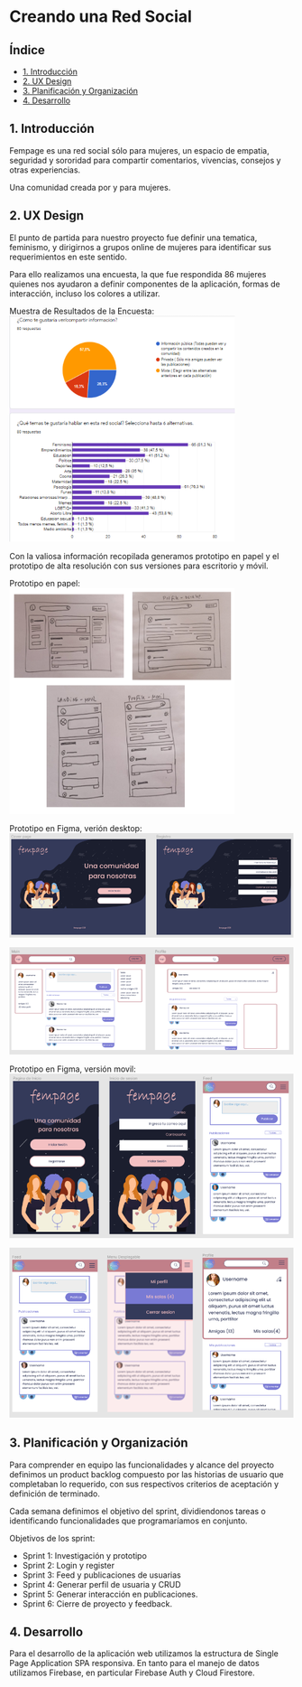 # Creando una Red Social

## Índice

* [1. Introducción](#1-UX)
* [2. UX Design](#1-UX)
* [3. Planificación y Organización](#2-planificación-y-organización)
* [4. Desarrollo](#3-desarrollo)

## 1. Introducción

Fempage es una red social sólo para mujeres, un espacio de empatia, seguridad y sororidad para compartir comentarios, vivencias, consejos y otras experiencias. 

Una comunidad creada por y para mujeres.


## 2. UX Design

El punto de partida para nuestro proyecto fue definir una tematica, feminismo, y dirigirnos a grupos online de mujeres para identificar sus requerimientos en este sentido.   

Para ello realizamos una encuesta, la que fue respondida 86 mujeres quienes nos ayudaron a definir componentes de la aplicación, formas de interacción, incluso los colores a utilizar.

Muestra de Resultados de la Encuesta:
<img src="./src/images/EncuestaRespuestas.png" width= "400px" height="400px">

Con la valiosa información recopilada generamos prototipo en papel y el prototipo de alta resolución con sus versiones para escritorio y móvil.

Prototipo en papel:
<img src="./src/images/prototiposPapel.png" width= "400px" height="400px">

Prototipo en Figma, verión desktop:
<img src="./src/images/prototipo-AltaDesktop.png">

<img src="./src/images/prototipo2-Desktop.png">

Prototipo en Figma, versión movil:
<img src="./src/images/prototipo-altaMovil.png">

<img src="./src/images/prototipo2-altaMovil.png">




## 3. Planificación y Organización

Para comprender en equipo las funcionalidades y alcance del proyecto definimos un product backlog compuesto por las historias de usuario que completaban lo requerido, con sus respectivos criterios de aceptación y definición de terminado.

Cada semana definimos el objetivo del sprint, dividiendonos tareas o identificando funcionalidades que programaríamos en conjunto.

Objetivos de los sprint:
* Sprint 1: Investigación y prototipo 
* Sprint 2: Login y register
* Sprint 3: Feed y publicaciones de usuarias
* Sprint 4: Generar perfil de usuaria y CRUD
* Sprint 5: Generar interacción en publicaciones.
* Sprint 6: Cierre de proyecto y feedback.


## 4. Desarrollo

Para el desarrollo de la aplicación web utilizamos la estructura de Single Page Application SPA responsiva. En tanto para el manejo de datos utilizamos Firebase, en particular Firebase Auth y Cloud Firestore. 
